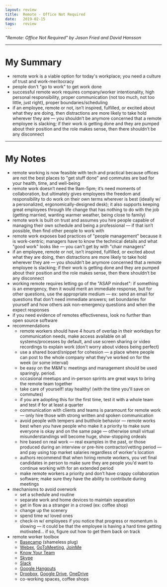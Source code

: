 ```yaml
---
layout: review
title:  Remote - Office Not Required
date:   2019-02-15 
tags:   review
---
```


_"Remote: Office Not Required" by Jason Fried and David Hansson_

---

# My Summary

- remote work is a viable option for today's workplace; you need a culture of trust and work-meritocracy
- people don't "go to work" to get work done
- successful remote work requires company/worker intentionality, high personal responsibility, proper communication (not too much, not too little, just right), proper boundaries/scheduling
- if an employee, remote or not, isn’t inspired, fulfilled, or excited about what they are doing, then distractions are more likely to take hold wherever they are — you shouldn’t be anymore concerned that a remote employee is slacking; if their work is getting done and they are pumped about their position and the role makes sense, then there shouldn’t be any disconnect

---

# My Notes

- remote working is now feasible with tech and practical because offices are not the best places to "get stuff done" and commutes are bad for your health, time, and well-being
- remote work doesn’t need the 9am-5pm; it’s need moments of collaboration, but ultimately gives employees the freedom and responsibility to do work on their own terms wherever is best (ideally w/ a personalized, ergonomically-designed desk); it also supports keeping great employees through life change that has nothing to do with the job (getting married, wanting warmer weather, being close to family)
- remote work is built on trust and assumes you hire people capable of managing their own schedule and being a professional — if that isn’t possible, then find other people to work with
- remote work exposes bad practices of "people management" because it is work-centric; managers have to know the technical details and what "good work" looks like — you can't get by with "chair managers"
- if an employee, remote or not, isn’t inspired, fulfilled, or excited about what they are doing, then distractions are more likely to take hold wherever they are — you shouldn’t be anymore concerned that a remote employee is slacking; if their work is getting done and they are pumped about their position and the role makes sense, then there shouldn’t be any disconnect
- working remote requires letting go of the "ASAP mindset": if something is an emergency, then it would merit an immediate response, but for other questions, use the appropriate medium — ex: send an email for questions that don't need immediate answers; set boundaries for yourself and how others ask non-emergency questions and when the expect responses
- if you need evidence of remotes effectiveness, look no further than open source software
- recommendations
    - remote workers should have 4 hours of overlap in their workdays for communication needs, make access available on all systems/processes by default, and use screen sharing or video recordings to explain work (don't worry about videos being perfect)
    - use a shared board/snippet for cohesion — a place where people can post to the whole company what they've worked on for the week (or some interval)
    - be easy on the M&M's: meetings and management should be used sparingly. period.
    - occasional meetups and in-person sprints are great ways to bring the remote team together
    - take care of yourself! stay healthy! (with the time you'll save on commutes)
    - if you are adopting this for the first time, test it with a whole team and test if for at least a quarter
    - communication with clients and teams is paramount for remote work — only hire those with strong written and spoken communication
    - avoid people with tempers and butthole behavior — remote works best when you have people who make it a priority to make sure everyone is okay and on the same page — otherwise small virtual misunderstandings will become huge, show-stopping ordeals
    - hire based on real work — real examples in the past, or those produced during an interview or pre-hire contractor/vetting period — and pay using top market salaries regardless of worker's location
    - authors recommend that when hiring remote workers, you vet final candidates in person to make sure they are people you'd want to continue working with for an extended period
    - make remote workers a priority and don’t have crappy collaboration software; make sure they have the ability to contribute during meetings
- mechanisms to avoid overwork
    - set a schedule and routine
    - separate work and home devices to maintain separation
    - get in flow as a stranger in a crowd (ex: coffee shop)
    - change up the scenery
    - spend time w/ loved ones
    - check-in w/ employees if you notice that progress or momentum is slowing — it could be that the employee is having a hard time getting motivated... if so, figure out how to get them back on track
- remote worker toolbox
    - [Basecamp](https://basecamp.com) (shameless plug)
    - [Webex](https://www.webex.com), [GoToMeeting](https://www.gotomeeting.com), [JoinMe](https://www.join.me)
    - [Know Your Team](https://knowyourteam.com)
    - [Skype](https://www.skype.com/en/)
    - [Slack](https://slack.com)
    - [Google Hangouts](https://hangouts.google.com)
    - [Dropbox](https://www.dropbox.com/), [Google Drive](https://www.google.com/drive/), [OneDrive](https://onedrive.live.com/about/en-us/)
    - co-working spaces, coffee shops
